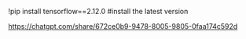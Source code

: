 !pip install tensorflow==2.12.0       #install the latest version




https://chatgpt.com/share/672ce0b9-9478-8005-9805-0faa174c592d